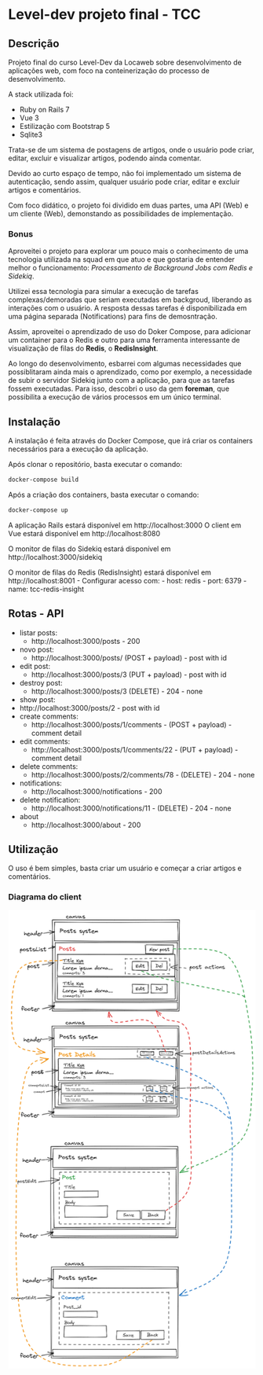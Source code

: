 # Level-dev projeto final - TCC

## Descrição

Projeto final do curso Level-Dev da Locaweb sobre desenvolvimento de aplicações web, com foco na conteinerização do processo de desenvolvimento.

A stack utilizada foi:

- Ruby on Rails 7
- Vue 3
- Estilização com Bootstrap 5
- Sqlite3

Trata-se de um sistema de postagens de artigos, onde o usuário pode criar, editar, excluir e visualizar artigos, podendo ainda comentar.

Devido ao curto espaço de tempo, não foi implementado um sistema de autenticação, sendo assim, qualquer usuário pode criar, editar e excluir artigos e comentários.

Com foco didático, o projeto foi dividido em duas partes, uma API (Web) e um cliente (Web), demonstando as possibilidades de implementação.

### Bonus

Aproveitei o projeto para explorar um pouco mais o conhecimento de uma tecnologia utilizada na squad em que atuo e que gostaria de entender melhor o funcionamento: *Processamento de Background Jobs com Redis e Sidekiq*.

Utilizei essa tecnologia para simular a execução de tarefas complexas/demoradas que seriam executadas em backgroud, liberando as interações com o usuário. A resposta dessas tarefas é disponibilizada em uma página separada (Notifications) para fins de demosntração.

Assim,  aproveitei o aprendizado de uso do Doker Compose, para adicionar um container para o Redis e outro para uma ferramenta interessante de visualização de filas do **Redis**, o **RedisInsight**.

Ao longo do desenvolvimento, esbarrei com algumas necessidades que possiblitaram ainda mais o aprendizado, como por exemplo, a necessidade de subir o servidor Sidekiq junto com a aplicação, para que as tarefas fossem executadas. Para isso, descobri o uso da gem **foreman**, que possibilita a execução de vários processos em um único terminal.

## Instalação

A instalação é feita através do Docker Compose, que irá criar os containers necessários para a execução da aplicação.

Após clonar o repositório, basta executar o comando:

```bash
docker-compose build
```

Após a criação dos containers, basta executar o comando:

```bash
docker-compose up
```

A aplicação Rails estará disponível em http://localhost:3000
O client em Vue estará disponível em http://localhost:8080

O monitor de filas do Sidekiq estará disponível em http://localhost:3000/sidekiq

O monitor de filas do Redis (RedisInsight) estará disponível em http://localhost:8001
    - Configurar acesso com:
        - host: redis
        - port: 6379
        - name: tcc-redis-insight

## Rotas - API

- listar posts:
	- http://localhost:3000/posts - 200
- novo post:
	- http://localhost:3000/posts/ (POST + payload) - post with id
- edit post:
	- http://localhost:3000/posts/3 (PUT + payload) - post with id
- destroy post:
	- http://localhost:3000/posts/3 (DELETE) - 204 - none
- show post:
- http://localhost:3000/posts/2 - post with id
- create comments:
	- http://localhost:3000/posts/1/comments - (POST + payload) - comment detail
- edit comments:
	- http://localhost:3000/posts/1/comments/22 - (PUT + payload) - comment detail
- delete comments:
	- http://localhost:3000/posts/2/comments/78 - (DELETE) - 204 - none
- notifications:
	- http://localhost:3000/notifications - 200
- delete notification:
	- http://localhost:3000/notifications/11 - (DELETE) - 204 - none
- about
	- http://localhost:3000/about - 200


## Utilização

O uso é bem simples, basta criar um usuário e começar a criar artigos e comentários.

### Diagrama do client

![Diagrama do Client](image/client_layout.png)


